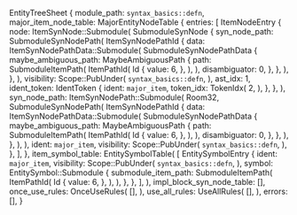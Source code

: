 EntityTreeSheet {
    module_path: `syntax_basics::defn`,
    major_item_node_table: MajorEntityNodeTable {
        entries: [
            ItemNodeEntry {
                node: ItemSynNode::Submodule(
                    SubmoduleSynNode {
                        syn_node_path: SubmoduleSynNodePath(
                            ItemSynNodePathId {
                                data: ItemSynNodePathData::Submodule(
                                    SubmoduleSynNodePathData {
                                        maybe_ambiguous_path: MaybeAmbiguousPath {
                                            path: SubmoduleItemPath(
                                                ItemPathId(
                                                    Id {
                                                        value: 6,
                                                    },
                                                ),
                                            ),
                                            disambiguator: 0,
                                        },
                                    },
                                ),
                            },
                        ),
                        visibility: Scope::PubUnder(
                            `syntax_basics::defn`,
                        ),
                        ast_idx: 1,
                        ident_token: IdentToken {
                            ident: `major_item`,
                            token_idx: TokenIdx(
                                2,
                            ),
                        },
                    },
                ),
                syn_node_path: ItemSynNodePath::Submodule(
                    Room32,
                    SubmoduleSynNodePath(
                        ItemSynNodePathId {
                            data: ItemSynNodePathData::Submodule(
                                SubmoduleSynNodePathData {
                                    maybe_ambiguous_path: MaybeAmbiguousPath {
                                        path: SubmoduleItemPath(
                                            ItemPathId(
                                                Id {
                                                    value: 6,
                                                },
                                            ),
                                        ),
                                        disambiguator: 0,
                                    },
                                },
                            ),
                        },
                    ),
                ),
                ident: `major_item`,
                visibility: Scope::PubUnder(
                    `syntax_basics::defn`,
                ),
            },
        ],
    },
    item_symbol_table: EntitySymbolTable(
        [
            EntitySymbolEntry {
                ident: `major_item`,
                visibility: Scope::PubUnder(
                    `syntax_basics::defn`,
                ),
                symbol: EntitySymbol::Submodule {
                    submodule_item_path: SubmoduleItemPath(
                        ItemPathId(
                            Id {
                                value: 6,
                            },
                        ),
                    ),
                },
            },
        ],
    ),
    impl_block_syn_node_table: [],
    once_use_rules: OnceUseRules(
        [],
    ),
    use_all_rules: UseAllRules(
        [],
    ),
    errors: [],
}